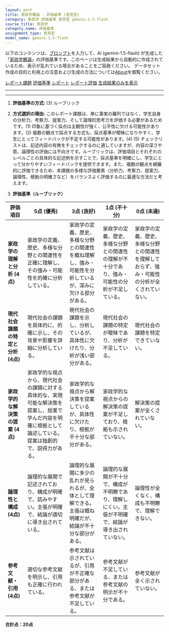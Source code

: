 ```yaml
---
layout: post
title: 家政学概論 - 評価基準 (意見型)
category: 家政学 評価基準 意見型 gemini-1.5-flash
course_title: 家政学
category_name: 評価基準
assignment_type: 意見型
model_name: gemini-1.5-flash
---
```


以下のコンテンツは、[プロンプト](http://127.0.0.1:8000/generated/家政学/gemini-1.5-flash/prompt_評価基準-意見型.md)を入力して、AI (gemini-1.5-flash) が生成した「[家政学概論](/contents/家政学/)」の評価基準です。このページは生成結果から自動的に作成されているため、表示が乱れている場合があることをご容赦ください。
データセット作成の目的と利用上の注意および生成の方法については[About](/About)を御覧ください。

[レポート課題](../レポート課題-意見型)
[評価基準](../評価基準-意見型)
[レポート](../レポート-意見型)
[レポート評価](../レポート評価-意見型)
[生成結果のみを表示](http://127.0.0.1:8000/generated/家政学/gemini-1.5-flash/評価基準-意見型.md)
  

***
***
  
1. **評価基準の方式:** (3) ルーブリック

2. **方式選択の理由:**  このレポート課題は、単に事実の羅列ではなく、学生自身の分析力、考察力、提案力、そして論理的思考力を評価する必要があるためです。(1) 印象に基づく採点は主観性が強く、公平性に欠ける可能性があります。(2) 複数の観点で採点する方式も、採点基準が曖昧になりやすく、学生にとってフィードバックが不足する可能性があります。(4) (5) チェックリストは、記述内容の有無をチェックするのに適していますが、内容の深さや質、論理性の評価には不向きです。ルーブリックは、評価項目とそれぞれのレベルごとの具体的な記述例を示すことで、採点基準を明確にし、学生にとって分かりやすいフィードバックを提供できます。また、複数の観点を網羅的に評価できるため、本課題の多様な評価要素（分析力、考察力、提案力、論理性、根拠の明確さなど）をバランスよく評価するのに最適な方法だと考えます。


3. **評価基準（ルーブリック）**

| 評価項目 | 5点 (優秀) | 3点 (良好) | 1点 (不十分) | 0点 (未達) |
|---|---|---|---|---|
| **家政学の理解と分析 (4点)** | 家政学の定義、歴史、多様な分野との関連性を正確に理解し、その強み・可能性を的確に分析している。  | 家政学の定義、歴史、多様な分野との関連性を概ね理解し、強み・可能性を分析しているが、深みに欠ける部分がある。 | 家政学の定義、歴史、多様な分野との関連性の理解が不十分であり、強み・可能性の分析が不足している。 | 家政学の定義、歴史、多様な分野との関連性を理解しておらず、強み・可能性の分析が全くされていない。 |
| **現代社会課題の特定と分析 (4点)** | 現代社会の課題を具体的に、的確に示し、その背景や影響を詳細に分析している。 | 現代社会の課題を示し、分析しているが、具体性に欠けたり、分析が浅い部分がある。 | 現代社会の課題の特定が曖昧であり、分析が不足している。 | 現代社会の課題を特定できていない。 |
| **家政学的な解決策の提案 (4点)** | 家政学的な視点から、現代社会の課題に対する具体的な、実現可能な解決策を提案し、授業で学んだ内容を明確に根拠として論述している。提案は独創的で、説得力がある。 | 家政学的な視点から解決策を提案しているが、具体性に欠けたり、根拠が不十分な部分がある。 | 家政学的な視点からの解決策の提案が不足しており、根拠も示されていない。 | 解決策の提案が全くされていない。 |
| **論理性と構成 (4点)** | 論理的な展開で記述されており、構成が明確で、読みやすい。主張が明確で、結論が適切に導き出されている。 | 論理的な展開に多少の乱れが見られるが、全体として理解できる。主張は概ね明確だが、結論が不十分な部分がある。 | 論理的な展開が不十分で、構成が不明瞭であり、理解しにくい。主張が不明確で、結論が導き出されていない。 | 論理性が全くなく、構成も不明瞭で、理解できない。 |
| **参考文献・引用 (4点)** | 適切な参考文献を明示し、引用も正確に行われている。 | 参考文献は示されているが、引用が不正確な部分がある、または参考文献が不足している。 | 参考文献が不足している、または参考文献の明示が不十分である。 | 参考文献が全く示されていない。 |


**合計点：20点**
